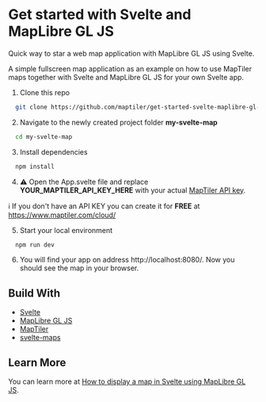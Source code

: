 # Get started with Svelte and MapLibre GL JS

Quick way to star a web map application with MapLibre GL JS using Svelte.

A simple fullscreen map application as an example on how to use MapTiler maps together with Svelte and MapLibre GL JS for your own Svelte app.

1. Clone this repo 
 
  ```sh
    git clone https://github.com/maptiler/get-started-svelte-maplibre-gl-js.git my-svelte-map
  ```

2. Navigate to the newly created project folder **my-svelte-map**
  ```sh
    cd my-svelte-map
  ```

3. Install dependencies
  ```sh
    npm install
  ```

4. :warning: Open the App.svelte file and replace **YOUR_MAPTILER_API_KEY_HERE** with your actual [MapTiler API key](https://cloud.maptiler.com/account/keys/).

  :information_source: If you don't have an API KEY you can create it for **FREE** at https://www.maptiler.com/cloud/

5. Start your local environment
  ```sh
    npm run dev
  ```

6. You will find your app on address http://localhost:8080/. Now you should see the map in your browser.

## Build With

* [Svelte](https://svelte.dev/)
* [MapLibre GL JS](https://maplibre.org/)
* [MapTiler](https://www.maptiler.com/)
* [svelte-maps](https://github.com/ONSvisual/svelte-maps)

## Learn More

You can learn more at [How to display a map in Svelte using MapLibre GL JS](https://docs.maptiler.com/svelte/maplibre-gl-js/how-to-use-maplibre-gl-js/).